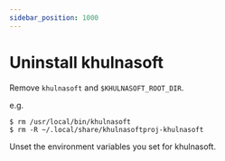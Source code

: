 ```yaml
---
sidebar_position: 1000
---
```


# Uninstall khulnasoft

Remove `khulnasoft` and `$KHULNASOFT_ROOT_DIR`.

e.g.

```console
$ rm /usr/local/bin/khulnasoft
$ rm -R ~/.local/share/khulnasoftproj-khulnasoft
```

Unset the environment variables you set for khulnasoft.
